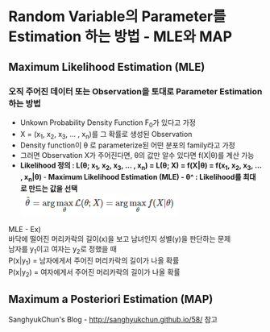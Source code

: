 # Random Variable의 Parameter를 Estimation 하는 방법 - MLE와 MAP
## Maximum Likelihood Estimation (MLE)
### 오직 주어진 데이터 또는 Observation을 토대로 Parameter Estimation 하는 방법
- Unkown Probability Density Function F<sub>0</sub>가 있다고 가정
- X = (x<sub>1</sub>, x<sub>2</sub>, x<sub>3</sub>, ... , x<sub>n</sub>)를 그 확률로 생성된 Observation
- Density function이 θ 로 parameterize된 어떤 분포의 family라고 가정
- 그러면 Observation X가 주어진다면, θ의 값만 알수 있다면 f(X|θ)를 계산 가능
- <b> Likelihood 정의 : L(θ;  x<sub>1</sub>, x<sub>2</sub>, x<sub>3</sub>, ... , x<sub>n</sub>) = L(θ; X) = f(X|θ) = f(x<sub>1</sub>, x<sub>2</sub>, x<sub>3</sub>, ... , x<sub>n</sub>|θ) </b>
-<b> Maximum Likelihood Estimation (MLE) - θ^ : Likelihood를 최대로 만드는 값을 선택 <br /> </b>
![alt text](image/MLE.PNG)

MLE - Ex) <br />
바닥에 떨어진 머리카락의 길이(x)을 보고 남녀인지 성별(y)을 판단하는 문제 <br />
남자를 y<sub>1</sub>이고 여자는 y<sub>2</sub>로 정했을 때 <br />
P(x|y<sub>1</sub>) = 남자에게서 주어진 머리카락의 길이가 나올 확률 <br />
P(x|y<sub>2</sub>) = 여자에게서 주어진 머리카락의 길이가 나올 확률 <br />

## Maximum a Posteriori Estimation (MAP)

SanghyukChun's Blog - http://sanghyukchun.github.io/58/ 참고